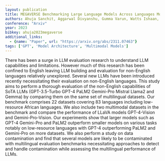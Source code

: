 ```yaml
---
layout: publication
title: MEGAVERSE Benchmarking Large Language Models Across Languages Modalities Models and Tasks
authors: Ahuja Sanchit, Aggarwal Divyanshu, Gumma Varun, Watts Ishaan, Sathe Ashutosh, Ochieng Millicent, Hada Rishav, Jain Prachi, Axmed Maxamed, Bali Kalika, Sitaram Sunayana
conference: "Arxiv"
year: 2023
bibkey: ahuja2023megaverse
additional_links:
  - {name: "Paper", url: "https://arxiv.org/abs/2311.07463"}
tags: ['GPT', 'Model Architecture', 'Multimodal Models']
---
```

There has been a surge in LLM evaluation research to understand LLM capabilities and limitations. However much of this research has been confined to English leaving LLM building and evaluation for non-English languages relatively unexplored. Several new LLMs have been introduced recently necessitating their evaluation on non-English languages. This study aims to perform a thorough evaluation of the non-English capabilities of SoTA LLMs (GPT-3.5-Turbo GPT-4 PaLM2 Gemini-Pro Mistral Llama2 and Gemma) by comparing them on the same set of multilingual datasets. Our benchmark comprises 22 datasets covering 83 languages including low-resource African languages. We also include two multimodal datasets in the benchmark and compare the performance of LLaVA models GPT-4-Vision and Gemini-Pro-Vision. Our experiments show that larger models such as GPT-4 Gemini-Pro and PaLM2 outperform smaller models on various tasks notably on low-resource languages with GPT-4 outperforming PaLM2 and Gemini-Pro on more datasets. We also perform a study on data contamination and find that several models are likely to be contaminated with multilingual evaluation benchmarks necessitating approaches to detect and handle contamination while assessing the multilingual performance of LLMs.
